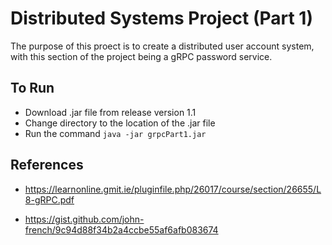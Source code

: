 # Distributed Systems Project  (Part 1)

The purpose of this proect is to create a distributed user account system, with this section of the project being a gRPC password service.

## To Run

* Download .jar file from release version 1.1
* Change directory to the location of the .jar file
* Run the command ```java -jar grpcPart1.jar```

## References

* https://learnonline.gmit.ie/pluginfile.php/26017/course/section/26655/L8-gRPC.pdf

* https://gist.github.com/john-french/9c94d88f34b2a4ccbe55af6afb083674
